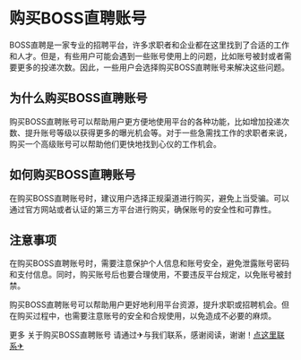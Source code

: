 # 购买BOSS直聘账号

BOSS直聘是一家专业的招聘平台，许多求职者和企业都在这里找到了合适的工作和人才。但是，有些用户可能会遇到一些账号使用上的问题，比如账号被封或者需要更多的投递次数。因此，一些用户会选择购买BOSS直聘账号来解决这些问题。

## 为什么购买BOSS直聘账号

购买BOSS直聘账号可以帮助用户更方便地使用平台的各种功能，比如增加投递次数、提升账号等级以获得更多的曝光机会等。对于一些急需找工作的求职者来说，购买一个高级账号可以帮助他们更快地找到心仪的工作机会。

## 如何购买BOSS直聘账号

在购买BOSS直聘账号时，建议用户选择正规渠道进行购买，避免上当受骗。可以通过官方网站或者认证的第三方平台进行购买，确保账号的安全性和可靠性。

## 注意事项

在购买BOSS直聘账号时，需要注意保护个人信息和账号安全，避免泄露账号密码和支付信息。同时，购买账号后也要合理使用，不要违反平台规定，以免账号被封禁。

购买BOSS直聘账号可以帮助用户更好地利用平台资源，提升求职或招聘机会。但在购买过程中，也需要注意账号的安全和合规使用，以免造成不必要的麻烦。

更多 关于购买BOSS直聘账号 请通过✈与我们联系，感谢阅读，谢谢！[点这里联系✈](https://ww.k02.cc)